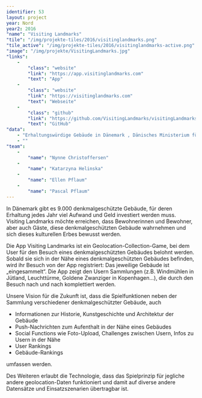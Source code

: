 ```yaml
---
identifier: 53
layout: project
year: Nord
year2: 2016
"name": "Visiting Landmarks"
"tile": "/img/projekte-tiles/2016/visitinglandmarks.png"
"tile_active": "/img/projekte-tiles/2016/visitinglandmarks-active.png"
"image": "/img/projekte/VisitingLandmarks.jpg"
"links":
    -
        "class": "website"
        "link": "https://app.visitinglandmarks.com"
        "text": "App"
    -
        "class": "website"
        "link": "https://visitinglandmarks.com"
        "text": "Webseite"
    -
        "class": "github"
        "link": "https://github.com/VisitingLandmarks/visitingLandmarks"
        "text": "GitHub"
"data":
    - "Erhaltungswürdige Gebäude in Dänemark , Dänisches Ministerium für Schlösser und Kulturangelegenheiten"
    - ""
"team":
    -
        "name": "Nynne Christoffersen"
    -
        "name": "Katarzyna Helinska"
    -
        "name": "Ellen Pflaum"
    -
        "name": "Pascal Pflaum"
---
```

In Dänemark gibt es 9.000 denkmalgeschützte Gebäude, für deren Erhaltung jedes Jahr viel Aufwand und Geld investiert werden muss. Visiting Landmarks möchte erreichen, dass Bewohnerinnen und Bewohner, aber auch Gäste, diese denkmalgeschützten Gebäude wahrnehmen und sich dieses kulturellen Erbes bewusst werden.

Die App Visiting Landmarks ist ein Geolocation-Collection-Game, bei dem User für den Besuch eines denkmalgeschützten Gebäudes belohnt werden. Sobald sie sich in der Nähe eines denkmalgeschützten Gebäudes befinden, wird ihr Besuch von der App registriert: Das jeweilige Gebäude ist „eingesammelt“. Die App zeigt den Usern Sammlungen (z.B. Windmühlen in Jütland, Leuchttürme, Goldene Zwanziger in Kopenhagen…), die durch den Besuch nach und nach komplettiert werden.

Unsere Vision für die Zukunft ist, dass die Spielfunktionen neben der Sammlung verschiedener denkmalgeschützter Gebäude, auch

- Informationen zur Historie, Kunstgeschichte und Architektur der Gebäude
- Push-Nachrichten zum Aufenthalt in der Nähe eines Gebäudes
- Social Functions wie Foto-Upload, Challenges zwischen Usern, Infos zu Usern in der Nähe
- User Rankings
- Gebäude-Rankings

umfassen werden.

Des Weiteren erlaubt die Technologie, dass das Spielprinzip für jegliche andere geolocation-Daten funktioniert und damit auf diverse andere Datensätze und Einsatzszenarien übertragbar ist.
